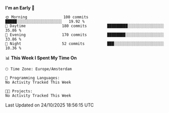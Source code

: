 <!--START_SECTION:waka-->
**I'm an Early 🐤** 

```text
🌞 Morning                100 commits         █████░░░░░░░░░░░░░░░░░░░░   19.92 % 
🌆 Daytime                180 commits         █████████░░░░░░░░░░░░░░░░   35.86 % 
🌃 Evening                170 commits         ████████░░░░░░░░░░░░░░░░░   33.86 % 
🌙 Night                  52 commits          ███░░░░░░░░░░░░░░░░░░░░░░   10.36 % 
```


📊 **This Week I Spent My Time On** 

```text
🕑︎ Time Zone: Europe/Amsterdam

💬 Programming Languages: 
No Activity Tracked This Week

🐱‍💻 Projects: 
No Activity Tracked This Week
```


 Last Updated on 24/10/2025 18:56:15 UTC
<!--END_SECTION:waka-->
